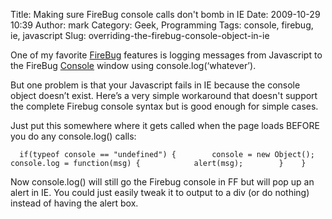Title: Making sure FireBug console calls don't bomb in IE
Date: 2009-10-29 10:39
Author: mark
Category: Geek, Programming
Tags: console, firebug, ie, javascript
Slug: overriding-the-firebug-console-object-in-ie

One of my favorite [FireBug][] features is logging messages from
Javascript to the FireBug [Console][] window using
console.log(‘whatever’).

But one problem is that your Javascript fails in IE because the console
object doesn’t exist. Here’s a very simple workaround that doesn't
support the complete Firebug console syntax but is good enough for
simple cases.

Just put this somewhere where it gets called when the page loads BEFORE
you do any console.log() calls:


~~~~ {.javascript name="code"}
  if(typeof console == "undefined") {        console = new Object();        console.log = function(msg) {            alert(msg);        }    }
~~~~



Now console.log() will still go the Firebug console in FF but will pop
up an alert in IE. You could just easily tweak it to output to a div (or
do nothing) instead of having the alert box.

  [FireBug]: https://getfirebug.com/
  [Console]: https://getfirebug.com/console.html
